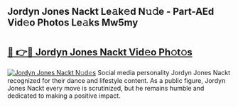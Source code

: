 ## Jordyn Jones Nackt Le𝚊k𝚎d N𝚞𝚍e - Part-AEd Vid𝚎o Photos Le𝚊ks Mw5my

# <h2><a href="http://fbayuo.evod.top/?m=Jordyn+Jones+Nackt">🔗 👉🔴 Jordyn Jones Nackt Vid𝚎o Ph𝚘t𝚘s</a></h2>

[![Jordyn Jones Nackt N𝚞d𝚎s](https://i.imgur.com/8V9OHl7.gif)](http://fbayuo.evod.top/?m=Jordyn+Jones+Nackt)
Social media personality Jordyn Jones Nackt recognized for their dance and lifestyle content. As a public figure, Jordyn Jones Nackt every move is scrutinized, but he remains humble and dedicated to making a positive impact. 

